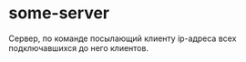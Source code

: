 # some-server
Сервер, по команде посылающий клиенту ip-адреса всех подключавшихся до него клиентов.
